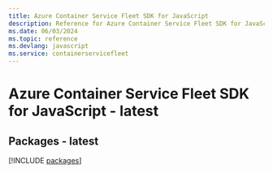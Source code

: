 ```yaml
---
title: Azure Container Service Fleet SDK for JavaScript
description: Reference for Azure Container Service Fleet SDK for JavaScript
ms.date: 06/03/2024
ms.topic: reference
ms.devlang: javascript
ms.service: containerservicefleet
---
```

# Azure Container Service Fleet SDK for JavaScript - latest
## Packages - latest
[!INCLUDE [packages](container-service-fleet-index.md)]